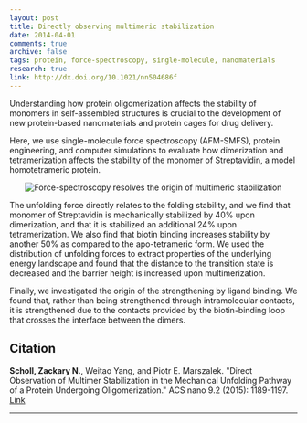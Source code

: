 ```yaml
---
layout: post
title: Directly observing multimeric stabilization
date: 2014-04-01
comments: true
archive: false
tags: protein, force-spectroscopy, single-molecule, nanomaterials
research: true
link: http://dx.doi.org/10.1021/nn504686f
---
```


<p class="lead">Understanding how protein oligomerization affects the stability of monomers in self-assembled structures is crucial to the development of new protein-based nanomaterials and protein cages for drug delivery.</p>

Here, we use single-molecule force spectroscopy (AFM-SMFS), protein engineering, and computer simulations to evaluate how dimerization and tetramerization affects the stability of the monomer of Streptavidin, a model homotetrameric protein. 

<div class="col-sm-12">
    <p align="center">
        <img src="{{ "/assets/images/multimer.gif" | prepend: site.url }}" alt="Force-spectroscopy resolves the origin of multimeric stabilization" class="img-rounded img-responsive">
    </p>
</div>


<p>The unfolding force directly relates to the folding stability, and we find that monomer of Streptavidin is mechanically stabilized by 40% upon dimerization, and that it is stabilized an additional 24% upon tetramerization. We also find that biotin binding increases stability by another 50% as compared to the apo-tetrameric form. We used the distribution of unfolding forces to extract properties of the underlying energy landscape and found that the distance to the transition state is decreased and the barrier height is increased upon multimerization. </p>

<p>Finally, we investigated the origin of the strengthening by ligand binding. We found that, rather than being strengthened through intramolecular contacts, it is strengthened due to the contacts provided by the biotin-binding loop that crosses the interface between the dimers.</p>

<h2>Citation</h2>
<b>Scholl, Zackary N.</b>, Weitao Yang, and Piotr E. Marszalek. "Direct Observation of Multimer Stabilization in the Mechanical Unfolding Pathway of a Protein Undergoing Oligomerization." ACS nano 9.2 (2015): 1189-1197. <a href="http://dx.doi.org/10.1021/nn504686">Link</a>
<hr>
